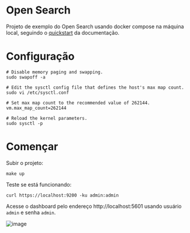 # Open Search

Projeto de exemplo do Open Search usando docker compose na máquina local,
seguindo o [quickstart](https://opensearch.org/docs/latest/quickstart) da documentação.

# Configuração

```
# Disable memory paging and swapping.
sudo swapoff -a

# Edit the sysctl config file that defines the host's max map count.
sudo vi /etc/sysctl.conf

# Set max map count to the recommended value of 262144.
vm.max_map_count=262144

# Reload the kernel parameters.
sudo sysctl -p
```

# Començar

Subir o projeto:

```console
make up
```

Teste se está funcionando:

```console
curl https://localhost:9200 -ku admin:admin
```

Acesse o dashboard pelo endereço http://localhost:5601
usando usuário `admin` e senha `admin`.

![image](https://user-images.githubusercontent.com/8009492/233074957-bacbb6bc-1d2c-4fbe-906c-874d11acb948.png)
